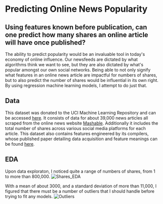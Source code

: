 # Predicting Online News Popularity 
## Using features known before publication, can one predict how many shares an online article will have once published? 
The ability to predict popularity would be an invaluable tool in today's economy of online influence. Our newsfeeds are dictated by what algorithms think we want to see, but they are also dictated by what's popular amongst our own social networks. Being able to not only signify what features in an online news article are impactful for numbers of shares, but to also predict the number of shares would be influential in its own right. By using regression machine learning models, I attempt to do just that. 

## Data 
This dataset was donated to the UCI Machine Learning Repository and can be accessed [here](https://archive.ics.uci.edu/ml/datasets/Online+News+Popularity). It consists of data for about 39,000 news articles all scraped from the online news website [Mashable](https://mashable.com/). Additionally it includes the total number of shares across various social media platforms for each article. This dataset also contains features engineered by its compilers, whose published paper detailing data acquisition and feature meanings can be found [here](https://repositorium.sdum.uminho.pt/bitstream/1822/39169/1/main.pdf). 

## EDA 
Upon data exploraton, I noticed quite a range of numbers of shares, from 1 to more than 800,000.
![Shares_EDA]('../img/eda-outlier.png')

With a mean of about 3000, and a standard deviation of more than 11,000, I figured that there must be a number of outliers that I should handle before trying to fit any models. 
![Outliers]('../img/outliers.png')
